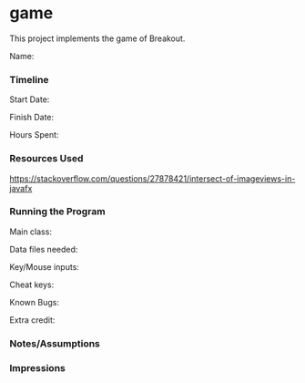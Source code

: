 game
====

This project implements the game of Breakout.

Name: 

### Timeline

Start Date: 

Finish Date: 

Hours Spent:

### Resources Used
https://stackoverflow.com/questions/27878421/intersect-of-imageviews-in-javafx

### Running the Program

Main class:

Data files needed: 

Key/Mouse inputs:

Cheat keys:

Known Bugs:

Extra credit:


### Notes/Assumptions


### Impressions

